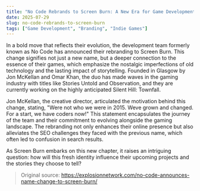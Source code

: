 ```yaml
---
title: "No Code Rebrands to Screen Burn: A New Era for Game Development"
date: 2025-07-29
slug: no-code-rebrands-to-screen-burn
tags: ["Game Development", "Branding", "Indie Games"]
---
```


In a bold move that reflects their evolution, the development team formerly known as No Code has announced their rebranding to Screen Burn. This change signifies not just a new name, but a deeper connection to the essence of their games, which emphasize the nostalgic imperfections of old technology and the lasting impact of storytelling. Founded in Glasgow by Jon McKellan and Omar Khan, the duo has made waves in the gaming industry with titles like Stories Untold and Observation, and they are currently working on the highly anticipated Silent Hill: Townfall.

Jon McKellan, the creative director, articulated the motivation behind this change, stating, "Were not who we were in 2015. Weve grown and changed. For a start, we have coders now!" This statement encapsulates the journey of the team and their commitment to evolving alongside the gaming landscape. The rebranding not only enhances their online presence but also alleviates the SEO challenges they faced with the previous name, which often led to confusion in search results.

As Screen Burn embarks on this new chapter, it raises an intriguing question: how will this fresh identity influence their upcoming projects and the stories they choose to tell?
> Original source: https://explosionnetwork.com/no-code-announces-name-change-to-screen-burn/